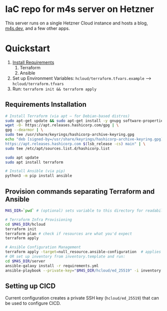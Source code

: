 # IaC repo for m4s server on Hetzner

This server runs on a single Hetzner Cloud instance and hosts a blog, [m4s.dev](https://m4s.dev/), and a few other apps.

# Quickstart

1. [Install Requirements](#requirements-installation)
   1. Terraform
   2. Ansible
2. Set up Environment Variables: `hcloud/terraform.tfvars.example` --> `hcloud/terraform.tfvars`
3. Run: `terraform init && terraform apply`


## Requirements Installation
```sh
# Install Terraform (via apt — for Debian-based distros)
sudo apt-get update && sudo apt-get install -y gnupg software-properties-common
wget -O- https://apt.releases.hashicorp.com/gpg | \
gpg --dearmor | \
sudo tee /usr/share/keyrings/hashicorp-archive-keyring.gpg
echo "deb [signed-by=/usr/share/keyrings/hashicorp-archive-keyring.gpg] \
https://apt.releases.hashicorp.com $(lsb_release -cs) main" | \
sudo tee /etc/apt/sources.list.d/hashicorp.list

sudo apt update
sudo apt install terraform

# Install Ansible (via pip)
python3 -m pip install ansible
```

## Provision commands separating Terraform and Ansible
```sh
M4S_DIR=`pwd` # (optional) sets variable to this directory for readability purposes

# Terraform Infra Provisioning
cd $M4S_DIR/hcloud
terraform init
terraform plan # check if resources are what you'd expect
terraform apply

# Ansible Configuration Management
terraform apply -target=null_resource.ansible-configuration  # applies Terraform to a single resource
# OR set up inventory from inventory.template and run:
cd $M4S_DIR/server
ansible-galaxy install -r requirements.yml
ansible-playbook --private-key="$M4S_DIR/hcloud/ed_25519" -i inventory main.yml
```


## Setting up CICD
Current configuration creates a private SSH key (`hcloud/ed_25519`) that can be used to configure CICD.

